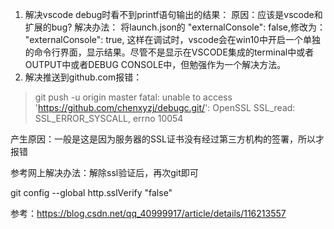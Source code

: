 1. 解决vscode debug时看不到printf语句输出的结果：
    原因：应该是vscode和扩展的bug?
    解决办法：
    将launch.json的 "externalConsole": false,修改为：
     "externalConsole": true,
    这样在调试时，vscode会在win10中开启一个单独的命令行界面，显示结果。尽管不是显示在VSCODE集成的terminal中或者OUTPUT中或者DEBUG CONSOLE中，但勉强作为一个解决方法。
2. 解决推送到github.com报错：
> git push -u origin master
fatal: unable to access 'https://github.com/chenxyzj/debugc.git/': OpenSSL SSL_read: SSL_ERROR_SYSCALL, errno 10054

产生原因：一般是这是因为服务器的SSL证书没有经过第三方机构的签署，所以才报错

参考网上解决办法：解除ssl验证后，再次git即可

git config --global http.sslVerify "false"

参考：https://blog.csdn.net/qq_40999917/article/details/116213557